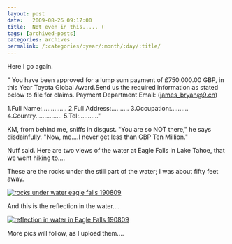 ```yaml
---
layout: post
date:	2009-08-26 09:17:00
title:  Not even in this..... (
tags: [archived-posts]
categories: archives
permalink: /:categories/:year/:month/:day/:title/
---
```

Here I go again.

"
You have been approved for a lump sum payment of  £750.000.00 GBP,  in this
Year Toyota Global Award.Send us the required information as stated below to
file for claims.
Payment Department Email: (james_bryan@9.cn)

1.Full Name:..............
2.Full Address:..........
3.Occupation:..........
4.Country...............
5.Tel:..........."


KM, from behind me, sniffs in disgust. "You are so NOT there," he says disdainfully. "Now, me....I never get less than GBP Ten Million."

Nuff said. Here are two views of the water at Eagle Falls in Lake Tahoe, that we went hiking to....

These are the rocks under the still part of the water; I was about fifty feet away.


<a href="http://s562.photobucket.com/albums/ss67/pugaippadam/?action=view&current=IMG_4571.jpg" target="_blank"><img src="http://i562.photobucket.com/albums/ss67/pugaippadam/IMG_4571.jpg" border="0" alt="rocks under water eagle falls 190809"></a>


And this is the reflection in the water....


<a href="http://s562.photobucket.com/albums/ss67/pugaippadam/?action=view&current=IMG_4570-1.jpg" target="_blank"><img src="http://i562.photobucket.com/albums/ss67/pugaippadam/IMG_4570-1.jpg" border="0" alt="reflection in water in Eagle Falls 190809"></a>


More pics will follow, as I upload them....
